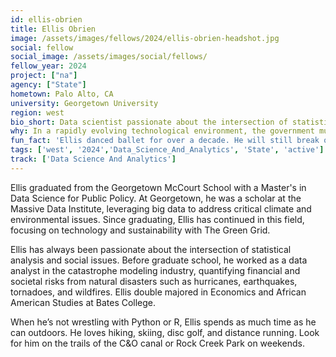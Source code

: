 ```yaml
---
id: ellis-obrien
title: Ellis Obrien
image: /assets/images/fellows/2024/ellis-obrien-headshot.jpg
social: fellow
social_image: /assets/images/social/fellows/
fellow_year: 2024
project: ["na"]
agency: ["State"]
hometown: Palo Alto, CA
university: Georgetown University
region: west
bio_short: Data scientist passionate about the intersection of statistical analysis and social issues
why: In a rapidly evolving technological environment, the government must have the human resources it needs to use machine learning and artificial intelligence for good. Joining the USDC allows me to dedicate my career to supporting data-driven policy that improves people's lives.
fun_fact: 'Ellis danced ballet for over a decade. He will still break out the occasional pirouette on the dance floor.'
tags: ['west', '2024','Data_Science_And_Analytics', 'State', 'active']
track: ['Data Science And Analytics']
---
```


Ellis graduated from the Georgetown McCourt School with a Master's in Data Science for Public Policy. At Georgetown, he was a scholar at the Massive Data Institute, leveraging big data to address critical climate and environmental issues. Since graduating, Ellis has continued in this field, focusing on technology and sustainability with The Green Grid.

Ellis has always been passionate about the intersection of statistical analysis and social issues. Before graduate school, he worked as a data analyst in the catastrophe modeling industry, quantifying financial and societal risks from natural disasters such as hurricanes, earthquakes, tornadoes, and wildfires. Ellis double majored in Economics and African American Studies at Bates College.

When he’s not wrestling with Python or R, Ellis spends as much time as he can outdoors. He loves hiking, skiing, disc golf, and distance running. Look for him on the trails of the C&O canal or Rock Creek Park on weekends.